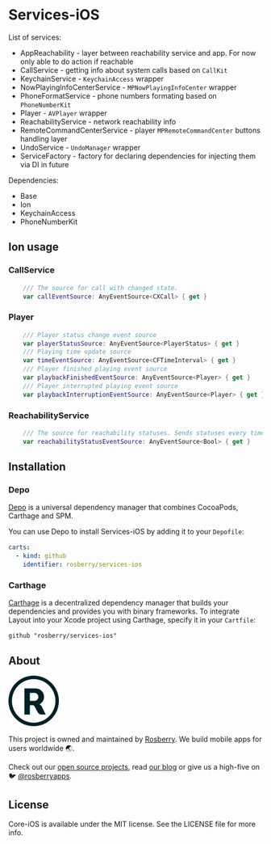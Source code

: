 # Services-iOS

List of services:
- AppReachability - layer between reachability service and app. For now only able to do action if reachable
- CallService - getting info about system calls based on `CallKit`
- KeychainService - `KeychainAccess` wrapper
- NowPlayingInfoCenterService - `MPNowPlayingInfoCenter` wrapper
- PhoneFormatService - phone numbers formating based on `PhoneNumberKit`
- Player - `AVPlayer` wrapper
- ReachabilityService - network reachability info
- RemoteCommandCenterService - player `MPRemoteCommandCenter` buttons handling layer
- UndoService - `UndoManager` wrapper
- ServiceFactory - factory for declaring dependencies for injecting them via DI in future

Dependencies:
- Base
- Ion
- KeychainAccess
- PhoneNumberKit

## Ion usage

### CallService

```swift
    /// The source for call with changed state.
    var callEventSource: AnyEventSource<CXCall> { get }
```

### Player

```swift
    /// Player status change event source
    var playerStatusSource: AnyEventSource<PlayerStatus> { get }
    /// Playing time update source
    var timeEventSource: AnyEventSource<CFTimeInterval> { get }
    /// Player finished playing event source
    var playbackFinishedEventSource: AnyEventSource<Player> { get }
    /// Player interrupted playing event source
    var playbackInterruptionEventSource: AnyEventSource<Player> { get }
```

### ReachabilityService

```swift
    /// The source for reachability statuses. Sends statuses every time the connection status changes.
    var reachabilityStatusEventSource: AnyEventSource<Bool> { get }
```


## Installation

### Depo

[Depo](https://github.com/rosberry/depo) is a universal dependency manager that combines CocoaPods, Carthage and SPM.

You can use Depo to install Services-iOS by adding it to your `Depofile`:
```yaml
carts:
  - kind: github
    identifier: rosberry/services-ios
```

### Carthage

[Carthage](https://github.com/Carthage/Carthage) is a decentralized dependency manager that builds your dependencies and provides you with binary frameworks. To integrate Layout into your Xcode project using Carthage, specify it in your `Cartfile`:

```ogdl
github "rosberry/services-ios"
```

## About

<img src="https://github.com/rosberry/Foundation/blob/master/Assets/full_logo.png?raw=true" height="100" />

This project is owned and maintained by [Rosberry](http://rosberry.com). We build mobile apps for users worldwide 🌏.

Check out our [open source projects](https://github.com/rosberry), read [our blog](https://medium.com/@Rosberry) or give us a high-five on 🐦 [@rosberryapps](http://twitter.com/RosberryApps).

## License

Core-iOS is available under the MIT license. See the LICENSE file for more info.
